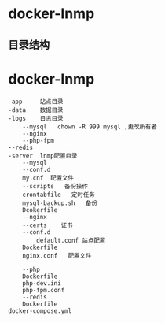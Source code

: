 # docker-lnmp
## 目录结构

# docker-lnmp
    -app     站点目录
    -data    数据目录
    -logs    日志目录
        --mysql   chown -R 999 mysql ,更改所有者
        --nginx
        --php-fpm
	--redis
    -server  lnmp配置目录
        --mysql
	    --conf.d  
		my.cnf  配置文件
	    --scripts   备份操作
		crontabfile   定时任务 
		mysql-backup.sh   备份
		Dcokerfile
	    --nginx
		--certs    证书
		--conf.d
		    default.conf 站点配置
		Dockerfile 
		nginx.conf   配置文件

	    --php
		Dockerfile
		php-dev.ini
		php-fpm.conf
        --redis
		Dockerfile
	docker-compose.yml

